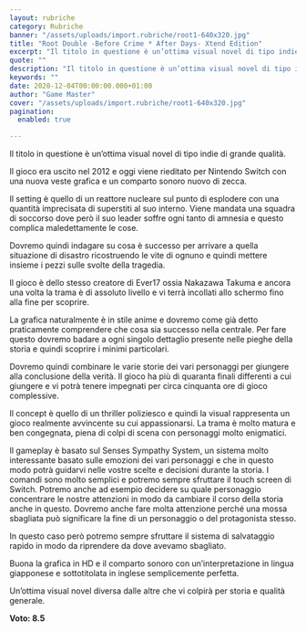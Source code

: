 ```yaml
---
layout: rubriche
category: Rubriche
banner: "/assets/uploads/import.rubriche/root1-640x320.jpg"
title: "Root Double -Before Crime * After Days- Xtend Edition"
excerpt: "Il titolo in questione è un’ottima visual novel di tipo indie di grande qualità. Il gioco era uscito nel 2012 e oggi viene rieditato per Nintendo Switch con una nuova veste grafica e un comparto sonoro nuovo di zecca. Il setting è quello di un reattore nucleare sul punto di esplodere con una quantità imprecisata [&hellip"
quote: ""
description: "Il titolo in questione è un’ottima visual novel di tipo indie di grande qualità. Il gioco era uscito nel 2012 e oggi viene rieditato per Nintendo Switch con una nuova veste grafica e un comparto sonoro nuovo di zecca. Il setting è quello di un reattore nucleare sul punto di esplodere con una quantità imprecisata [&hellip"
keywords: ""
date: 2020-12-04T00:00:00.000+01:00
author: "Game Master"
cover: "/assets/uploads/import.rubriche/root1-640x320.jpg"
pagination:
  enabled: true

---
```


Il titolo in questione è un’ottima visual novel di tipo indie di grande qualità.

Il gioco era uscito nel 2012 e oggi viene rieditato per Nintendo Switch con una nuova veste grafica e un comparto sonoro nuovo di zecca.

Il setting è quello di un reattore nucleare sul punto di esplodere con una quantità imprecisata di superstiti al suo interno. Viene mandata una squadra di soccorso dove però il suo leader soffre ogni tanto di amnesia e questo complica maledettamente le cose.

Dovremo quindi indagare su cosa è successo per arrivare a quella situazione di disastro ricostruendo le vite di ognuno e quindi mettere insieme i pezzi sulle svolte della tragedia.

Il gioco è dello stesso creatore di Ever17 ossia Nakazawa Takuma e ancora una volta la trama è di assoluto livello e vi terrà incollati allo schermo fino alla fine per scoprire.

La grafica naturalmente è in stile anime e dovremo come già detto praticamente comprendere che cosa sia successo nella centrale. Per fare questo dovremo badare a ogni singolo dettaglio presente nelle pieghe della storia e quindi scoprire i minimi particolari.

Dovremo quindi combinare le varie storie dei vari personaggi per giungere alla conclusione della verità. Il gioco ha più di quaranta finali differenti a cui giungere e vi potrà tenere impegnati per circa cinquanta ore di gioco complessive.

Il concept è quello di un thriller poliziesco e quindi la visual rappresenta un gioco realmente avvincente su cui appassionarsi. La trama è molto matura e ben congegnata, piena di colpi di scena con personaggi molto enigmatici.

Il gameplay è basato sul Senses Sympathy System, un sistema molto interessante basato sulle emozioni dei vari personaggi e che in questo modo potrà guidarvi nelle vostre scelte e decisioni durante la storia. I comandi sono molto semplici e potremo sempre sfruttare il touch screen di Switch. Potremo anche ad esempio decidere su quale personaggio concentrare le nostre attenzioni in modo da cambiare il corso della storia anche in questo. Dovremo anche fare molta attenzione perché una mossa sbagliata può significare la fine di un personaggio o del protagonista stesso.

In questo caso però potremo sempre sfruttare il sistema di salvataggio rapido in modo da riprendere da dove avevamo sbagliato.

Buona la grafica in HD e il comparto sonoro con un’interpretazione in lingua giapponese e sottotitolata in inglese semplicemente perfetta.

Un’ottima visual novel diversa dalle altre che vi colpirà per storia e qualità generale.

**Voto: 8.5**